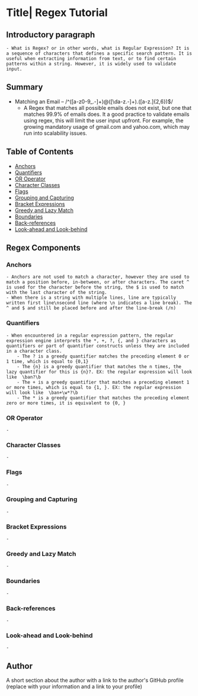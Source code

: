 # Title| Regex Tutorial

## Introductory paragraph

    - What is Regex? or in other words, what is Regular Expression? It is a sequence of characters that defines a specific search pattern. It is useful when extracting information from text, or to find certain patterns within a string. However, it is widely used to validate input.

## Summary

- Matching an Email – /^([a-z0-9_\.-]+)@([\da-z\.-]+)\.([a-z\.]{2,6})$/
  - A Regex that matches all possible emails does not exist, but one that matches 99.9% of emails does. It a good practice to validate emails using regex, this will limit the user input upfront. For example, the growing mandatory usage of gmail.com and yahoo.com, which may run into scalability issues.

## Table of Contents

- [Anchors](#anchors)
- [Quantifiers](#quantifiers)
- [OR Operator](#or-operator)
- [Character Classes](#character-classes)
- [Flags](#flags)
- [Grouping and Capturing](#grouping-and-capturing)
- [Bracket Expressions](#bracket-expressions)
- [Greedy and Lazy Match](#greedy-and-lazy-match)
- [Boundaries](#boundaries)
- [Back-references](#back-references)
- [Look-ahead and Look-behind](#look-ahead-and-look-behind)

## Regex Components

### Anchors

    - Anchors are not used to match a character, however they are used to match a position before, in-between, or after characters. The caret ^ is used for the character before the string, the $ is used to match with the last character of the string.
    - When there is a string with multiple lines, line are typically written first line\nsecond line (where \n indicates a line break). The ^ and $ and still be placed before and after the line-break (/n)

### Quantifiers

    - When encountered in a regular expression pattern, the regular expression engine interprets the *, +, ?, {, and } characters as quantifiers or part of quantifier constructs unless they are included in a character class.
        - The ? is a greedy quantifier matches the preceding element 0 or 1 time, which is equal to {0,1}
        - The {n} is a greedy quantifier that matches the n times, the lazy quantifier for this is {n}?. EX: the regular expression will look like  \ban?\b
        - The + is a greedy quantifier that matches a preceding element 1 or more times, which is equal to {1, }. EX: the regular expression will look like  \ban+\w*?\b
        - The * is a greedy quantifier that matches the preceding element zero or more times, it is equivalent to {0, }

### OR Operator

    -

### Character Classes

    -

### Flags

    -

### Grouping and Capturing

    -

### Bracket Expressions

    -

### Greedy and Lazy Match

    -

### Boundaries

    -

### Back-references

    -

### Look-ahead and Look-behind

    -

## Author

A short section about the author with a link to the author's GitHub profile (replace with your information and a link to your profile)
